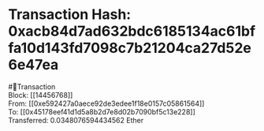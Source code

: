 
Transaction Hash: 0xacb84d7ad632bdc6185134ac61bffa10d143fd7098c7b21204ca27d52e6e47ea
====================================================================================
  
#💸Transaction  
Block: [[14456768]]  
From: [[0xe592427a0aece92de3edee1f18e0157c05861564]]  
To: [[0x45178eef41d1d5a8b2d7e8d02b7090bf5c13e228]]  
Transferred: 0.0348076594434562 Ether
